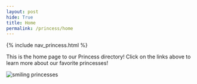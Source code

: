 ```yaml
---
layout: post
hide: True
title: Home
permalink: /princess/home
---
```


{% include nav_princess.html %}

This is the home page to our Princess directory! Click on the links above to learn more about our favorite princesses!

![smiling princesses]({{site.baseurl}}/images/happy.png)